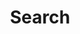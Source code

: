 ---
title: "Search"
placeholder: "Search ↵"
layout: "search"
url: "/search/"
summary: "Search the site"
---